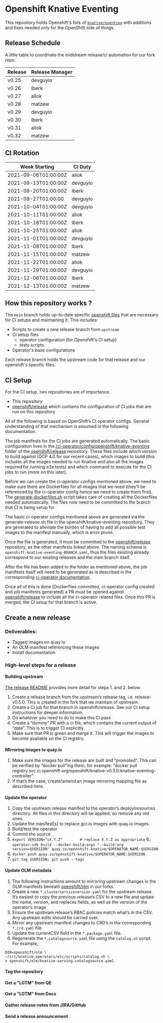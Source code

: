 # Openshift Knative Eventing

This repository holds Openshift's fork of
[`knative/eventing`](https://github.com/knative/eventing) with additions and
fixes needed only for the OpenShift side of things.

## Release Schedule

A little table to coordinate the midstream release/ci automation for our fork repo.

| Release | Release Manager |
| ------- | --------------- |
| v0.25   | devguyio        |
| v0.26   | lberk           |
| v0.27   | aliok           |
| v0.28   | matzew          |
| v0.29   | devguyio        |
| v0.30   | lberk           |
| v0.31   | aliok           |
| v0.32   | matzew          |

## CI Rotation

| Week Starting        | CI Duty  |
|----------------------|----------|
| 2021-09-06T01:00:00Z | aliok    |
| 2021-09-13T01:00:00Z | devguyio |
| 2021-09-20T01:00:00Z | lberk    |
| 2021-09-27T01:00:00  | devguyio |
| 2021-10-04T01:00:00Z | devguyio |
| 2021-10-11T01:00:00Z | aliok    |
| 2021-10-18T01:00:00Z | lberk    |
| 2021-10-25T01:00:00Z | aliok    |
| 2021-11-01T01:00:00Z | devguyio |
| 2021-11-08T01:00:00Z | lberk    |
| 2021-11-15T01:00:00Z | matzew   |
| 2021-11-22T01:00:00Z | aliok    |
| 2021-11-29T01:00:00Z | devguyio |
| 2021-12-06T01:00:00Z | lberk    |
| 2021-12-13T01:00:00Z | matzew   |


## How this repository works ?

The `main` branch holds up-to-date specific [openshift files](./openshift)
that are necessary for CI setups and maintaining it. This includes:

- Scripts to create a new release branch from `upstream`
- CI setup files
  - operator configuration (for Openshift's CI setup)
  - tests scripts
- Operator's base configurations

Each release branch holds the upstream code for that release and our
openshift's specific files.

## CI Setup

For the CI setup, two repositories are of importance:

- This repository
- [openshift/release](https://github.com/openshift/release) which
  contains the configuration of CI jobs that are run on this
  repository

All of the following is based on OpenShift’s CI operator
configs. General understanding of that mechanism is assumed in the
following documentation.

The job manifests for the CI jobs are generated automatically. The
basic configuration lives in the
[/ci-operator/config/openshift/knative-eventing](https://github.com/openshift/release/tree/master/ci-operator/config/openshift/knative-eventing) folder of the
[openshift/release](https://github.com/openshift/release) repository. These files include which version to
build against (OCP 4.0 for our recent cases), which images to build
(this includes all the images needed to run Knative and also all the
images required for running e2e tests) and which command to execute
for the CI jobs to run (more on this later).

Before we can create the ci-operator configs mentioned above, we need
to make sure there are Dockerfiles for all images that we need
(they’ll be referenced by the ci-operator config hence we need to
create them first). The [generate-dockerfiles.sh](https://github.com/openshift/knative-eventing/blob/master/openshift/ci-operator/generate-dockerfiles.sh) script takes care of
creating all the Dockerfiles needed automatically. The files now need
to be committed to the branch that CI is being setup for.

The basic ci-operator configs mentioned above are generated via the
generate-release.sh file in the openshift/knative-eventing
repository. They are generated to alleviate the burden of having to
add all possible test images to the manifest manually, which is error
prone.

Once the file is generated, it must be committed to the
[openshift/release](https://github.com/openshift/release) repository, as the other manifests linked above. The
naming schema is `openshift-knative-eventing-BRANCH.yaml`, thus the
files existing already correspond to our existing releases and the
main branch itself.

After the file has been added to the folder as mentioned above, the
job manifests itself will need to be generated as is described in the
corresponding [ci-operator documentation](https://docs.google.com/document/d/1SQ_qlkcplqhe8h6ONXdgBr7YUVbs4oRSj4ISl3gpLW4/edit#heading=h.8w7nj9363nsd).

Once all of this is done (Dockerfiles committed, ci-operator config
created and job manifests generated) a PR must be opened against
[openshift/release](https://github.com/openshift/releaseopenshift/release)
to include all the ci-operator related files. Once
this PR is merged, the CI setup for that branch is active.

## Create a new release

### Deliverables:

- Tagged images on quay.io
- An OLM manifest referencing these images
- Install documentation

### High-level steps for a release

#### Building upstream

[The release README](openshift/release/README.md) provides more detail for
steps 1. and 2. below.


1. Create a release branch from the upstream’s release tag, i.e. release-v0.5.0. This is created in the fork that we maintain of upstream.
2. Create a CI job for that branch in openshift/release. See our CI setup instructions for deeper information.
3. Do whatever you need to do to make this CI pass
4. Create a “dummy” PR with a ci file, which contains the current output of “date”. This is to trigger CI explicitly.
5. Make sure that PR is green and merge it. This will trigger the images to become available on the CI registry.

#### Mirroring images to quay.io

1. Make sure the images for the release are built and “promoted”. This can be verified by “docker pull”ing them, for example: “docker pull registry.svc.ci.openshift.org/openshift/knative-v0.5.0:knative-eventing-controller”
2. If that’s the case, create/amend an image mirroring mapping file as described here.

#### Update the operator

1. Copy the upstream release manifest to the operator’s deploy/resources directory. All files in this directory will be applied, so remove any old ones.
2. Update the manifest[s] to replace gcr.io images with quay.io images.
3. Build/test the operator
4. Commit the source
5. `export VERSION="vX.Y.Z"        # replace X.Y.Z as appropriate`
6.. `operator-sdk build --docker-build-args "--build-arg version=$VERSION" quay.io/openshift-knative/$OPERATOR_NAME:$VERSION`
7. `docker push quay.io/openshift-knative/$OPERATOR_NAME:$VERSION`
8. `git tag $VERSION; git push --tags`

#### Update OLM metadata

1. The following instructions amount to mirroring upstream changes in the OLM manifests beneath [openshift/olm](https://github.com/openshift/knative-eventing/tree/master/openshift/olm) in our forks.
2. Create a new `*.clusterserviceversion.yaml` for the upstream release. It’s easiest to copy the previous release’s CSV to a new file and update the name, version, and replaces fields, as well as the version of the operator’s image.
3. Ensure the upstream release’s RBAC policies match what’s in the CSV. Any upstream edits should be carried over.
4. Mirror any upstream manifest changes to CRD’s in the corresponding `*.crd.yaml` file.
5. Update the currentCSV field in the `*.package.yaml` file.
6. Regenerate the `*.catalogsource.yaml` file using the `catalog.sh` script. For example,

```NAME=knative-serving \
DIR=openshift/olm \
~/src/knative-operators/etc/scripts/catalog.sh \
> openshift/olm/knative-serving.catalogsource.yaml
```

#### Tag the repository

#### Get a "LGTM" from QE

#### Get a "LGTM" from Docs

#### Gather release notes from JIRA/GitHub

#### Send a release announcement
